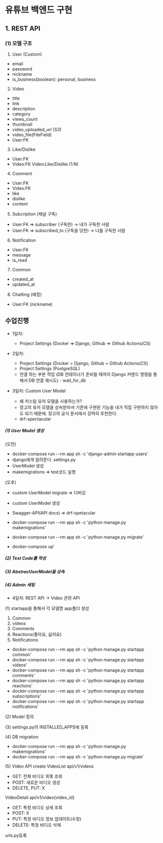 # 유튜브 백엔드 구현

## 1. REST API

### (1) 모델 구조

1. User (Custom)

- email
- password
- nickname
- is_business(boolean): personal, business

2. Video

- title
- link
- description
- category
- views_count
- thumbnail
- video_uploaded_url (S3)
- video_file(FileField)
- User:FK

3. Like/Dislike

- User:FK
- Video:FK
  Video:Like/Dislike (1:N)

4. Comment

- User:FK
- Video:FK
- like
- dislike
- content

5. Subcription (채널 구독)

- User:FK => subscriber (구독한) -> 내가 구독한 사람
- User:FK => subscribed_to (구독을 당한) -> 나를 구독한 사람

6. Notification

- User:FK
- message
- is_read

7. Common

- created_at
- updated_at

8. Chatting (예정)

- User:FK (nickname)

## 수업진행

- 1일차:
  - Project Settings (Docker => Django, Github => Github Actions(CI))

- 2일차:
  - Project Settings (Docker = Django, Github = Github Actions(CI))
  - Project Settings (PostgreSQL)
  - 연결 하는 부분 작업 (DB 컨테이너가 준비될 때까지 Django 커맨드 명령을 통해서 DB 연결 재시도) - wait_for_db

- 3일차: Custom User Model
  - 왜 커스텀 유저 모델을 사용하는가?
  - 장고의 유저 모델을 상속받아서 기존에 구현된 기능을 내가 직접 구현하지 않아도 되기 때문에. 장고의 공식 문서에서 강력히 추천한다.
  - drf-spectacular
  
##### (1) User Model 생성

(오전)
  - docker-compose run --rm app sh -c 'django-admin startapp users'
  - django에게 알려준다. settings.py
  - UserModel 생성
  - makemigrations => test코드 실행

(오후)
  - custom UserModel migrate => 디버깅
  - custom UserModel 생성
  - Swagger-API(API docs) => drf-spetacular

  - docker-compose run --rm app sh -c 'python manage.py makemigrations'
  - docker-compose run --rm app sh -c 'python manage.py migrate'
  - docker-compose up'
  
##### (2) Test Code를 작성

##### (3) AbstracUserModel을 상속

##### (4) Admin 세팅

- 4일차: REST API -> Video 관련 API

(1) startapp을 통해서 각 모델명 app폴더 생성
1. Common
2. videos
3. Comments
4. Reactions(좋아요, 싫어요)
5. Notifications

- docker-compose run --rm app sh -c 'python manage.py startapp common'
- docker-compose run --rm app sh -c 'python manage.py startapp videos'
- docker-compose run --rm app sh -c 'python manage.py startapp comments'
- docker-compose run --rm app sh -c 'python manage.py startapp reactions'
- docker-compose run --rm app sh -c 'python manage.py startapp subscriptions'
- docker-compose run --rm app sh -c 'python manage.py startapp notifications'

(2) Model 정의

(3) settings.py의 INSTALLED_APPS에 등록

(4) DB migration

- docker-compose run --rm app sh -c 'python manage.py makemigrations'
- docker-compose run --rm app sh -c 'python manage.py migrate'

(5) Video API create
VideoList
api/v1/videos

- GET: 전체 비디오 목록 조회
- POST: 새로운 비디오 생성
- DELETE, PUT: X

VideoDetail
api/v1/video{video_id}

- GET: 특정 비디오 상세 조회
- POST: X
- PUT: 특정 비디오 정보 업데이트(수정)
- DELETE: 특정 비디오 삭제

urls.py등록
